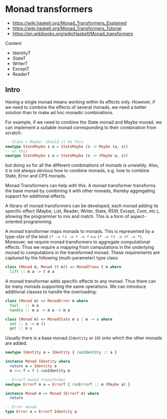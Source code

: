 # Monad transformers

- https://wiki.haskell.org/Monad_Transformers_Explained
- https://wiki.haskell.org/Monad_Transformers_Tutorial
- https://en.wikibooks.org/wiki/Haskell/Monad_transformers

Content
- IdentityT
- StateT
- WriterT
- ExceptT
- ReaderT


## Intro

Having a single monad means working within its effects only. However, if we need to combine the effects of several monads, we need a better solution than to make ad hoc monadic combinations.

For example, if we need to combine the State monad and Maybe monad, we can implement a suitable monad corresponding to their combination from scratch:

```hs
-- State + Maybe: should it be this
newtype StateMaybe s a = StateMaybe (s -> Maybe (a, s))
-- or this
newtype StateMaybe s a = StateMaybe (s -> (Maybe a, s))
```

but doing so for all the different combinations of monads is unwieldy. Also, it is not always obvious how to combine monads, e.g. how to combine State, Error and CPS monads.

Monad Transformers can help with this. A monad transformer transforms the base monad by combining it with other monads, thereby aggregating support for additional effects.

A library of monad transformers can be developed, each monad adding its specific effect (Maybe, List, Reader, Writer, State, RSW, Except, Cont, etc.), allowing the programmer to mix and match. This is a form of aspect-oriented programming.

A monad transformer maps monads to monads. This is represented by a type-ctor of the kind `(* -> *) -> * -> *` == `(* -> *) -> (* -> *)`. Moreover, we require monad transformers to aggregate computational effects. Thus we require a mapping from computations in the underlying monad to computations in the transformed monad. These requirements are captured by the following (multi-parameter) type class:

```hs
class (Monad m, Monad (t m)) => MonadTrans t m where
  lift :: m a -> t m a
```

A monad transformer adds specific effects to any monad. Thus there can be many monads supporting the same operations. We can introduce additional classes to handle the overloading:

```hs
class (Monad m) => MonadError m where
  fail   :: m a
  handle :: m a -> m a -> m a

class (Monad m) => MonadState m s | m -> s where
  set :: s -> m ()
  get :: m s
```

Usually there is a base monad (`Identity` or `IO`) onto which the other monads are added.

```hs
newtype Identity a = Identity { runIdentity :: a }

instance Monad Identity where
  return a = Identity a
  m >>= f = f $ runIdentity m

-- ErrorT monad transformer
newtype ErrorT m a = ErrorT { runErrorT :: m (Maybe a) }

instance Monad m => Monad (ErrorT m) where
  return 

-- Error monad
type Error a = ErrorT Identity a
```
